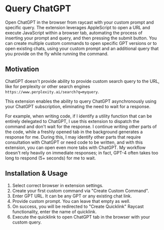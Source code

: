 # Query ChatGPT

Open ChatGPT in the browser from raycast with your custom prompt and specific query.
The extension leverages AppleScript to open a URL and execute JavaScript within a browser tab, automating the process of
inserting your prompt and query, and then pressing the submit button.
You can create multiple custom commands to open specific GPT versions or to open existing chats, using your
custom prompt and an additional query that you provide on the fly while running the command.

## Motivation

ChatGPT doesn't provide ability to provide custom search query to the URL, like for perplexity or other search
engines `https://www.perplexity.ai/search?q=myquery`.

This extension enables the ability to query ChatGPT asynchronously using your ChatGPT subscription, eliminating the need
to wait for a response.

For example, when writing code, if I identify a utility function that can be entirely delegated to ChatGPT,
I use this extension to dispatch the command and don't wait for the response. I continue writing other parts
of the code, while a freshly opened tab in the background generates a response for me. During this, I may identify other
parts that require consultation with ChatGPT or need code to be written, and with this extension, you can open even more
tabs with ChatGPT. My workflow doesn't rely heavily on immediate responses; in fact, GPT-4 often takes too long to
respond (5+ seconds) for me to wait.

## Installation & Usage

1. Select correct browser in extension settings.
2. Create your first custom command via "Create Custom Command".
3. Enter GPT URL. It can be any GPT or any existing chat link.
4. Provide custom prompt. You can leave that empty as well.
5. On success, you will be redirected to "Create Quicklink" Raycast functionality, enter the name of quicklink.
6. Execute the quicklink to open ChatGPT tab in the browser with your custom query.


